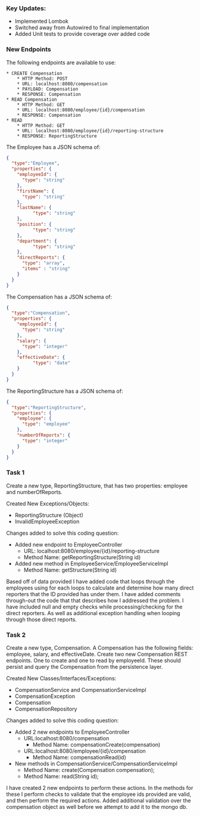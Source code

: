 ### Key Updates:
- Implemented Lombok
- Switched away from Autowired to final implementation
- Added Unit tests to provide coverage over added code

### New Endpoints
The following endpoints are available to use:
```
* CREATE Compensation
    * HTTP Method: POST 
    * URL: localhost:8080/compensation
    * PAYLOAD: Compensation
    * RESPONSE: Compensation
* READ Compensation
    * HTTP Method: GET 
    * URL: localhost:8080/employee/{id}/compensation
    * RESPONSE: Compensation
* READ
    * HTTP Method: GET 
    * URL: localhost:8080/employee/{id}/reporting-structure
    * RESPONSE: ReportingStructure

```
The Employee has a JSON schema of:
```json
{
  "type":"Employee",
  "properties": {
    "employeeId": {
      "type": "string"
    },
    "firstName": {
      "type": "string"
    },
    "lastName": {
          "type": "string"
    },
    "position": {
          "type": "string"
    },
    "department": {
          "type": "string"
    },
    "directReports": {
      "type": "array",
      "items" : "string"
    }
  }
}
```
The Compensation has a JSON schema of:
```json
{
  "type":"Compensation",
  "properties": {
    "employeeId": {
      "type": "string"
    },
    "salary": {
      "type": "integer"
    },
    "effectiveDate": {
          "type": "date"
    }
  }
}
```
The ReportingStructure has a JSON schema of:
```json
{
  "type":"ReportingStructure",
  "properties": {
    "employee": {
      "type": "employee"
    },
    "numberOfReports": {
      "type": "integer"
    }
  }
}
```

### Task 1
Create a new type, ReportingStructure, that has two properties: employee and numberOfReports.

Created New Exceptions/Objects:
- ReportingStructure (Object)
- InvalidEmployeeException

Changes added to solve this coding question:
- Added new endpoint to EmployeeController
  - URL: localhost:8080/employee/{id}/reporting-structure
  - Method Name: getReportingStructure(String id)
- Added new method in EmployeeService/EmployeeServiceImpl
  - Method Name: getStructure(String id)

Based off of data provided I have added code that loops through the employees using for each loops to calculate and 
determine how many direct reporters that the ID provided has under them. I have added comments through-out the code that
 that describes how I addressed the problem. I have included null and empty checks while processing/checking for the direct
reporters. As well as additional exception handling when looping through those direct reports.


### Task 2
Create a new type, Compensation. A Compensation has the following fields: employee, salary, and effectiveDate. Create 
two new Compensation REST endpoints. One to create and one to read by employeeId. These should persist and query the 
Compensation from the persistence layer.

Created New Classes/Interfaces/Exceptions:
- CompensationService and CompensationServiceImpl
- CompensationException
- Compensation
- CompensationRepository

Changes added to solve this coding question:
- Added 2 new endpoints to EmployeeController
    - URL:localhost:8080/compensation
      - Method Name: compensationCreate(compensation)
    - URL:localhost:8080/employee/{id}/compensation
        - Method Name: compensationRead(id)
- New methods in CompensationService/CompensationServiceImpl
    - Method Name: create(Compensation compensation);
    - Method Name: read(String id);

I have created 2 new endpoints to perform these actions. In the methods for these I perform checks to validate that the 
employee ids provided are valid, and then perform the required actions. Added additional validation over the compensation
 object as well before we attempt to add it to the mongo db.


